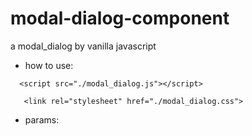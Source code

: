 # modal-dialog-component
a modal_dialog by vanilla javascript

- how to use:

`   <script src="./modal_dialog.js"></script> `

`    <link rel="stylesheet" href="./modal_dialog.css"> `


- params:
